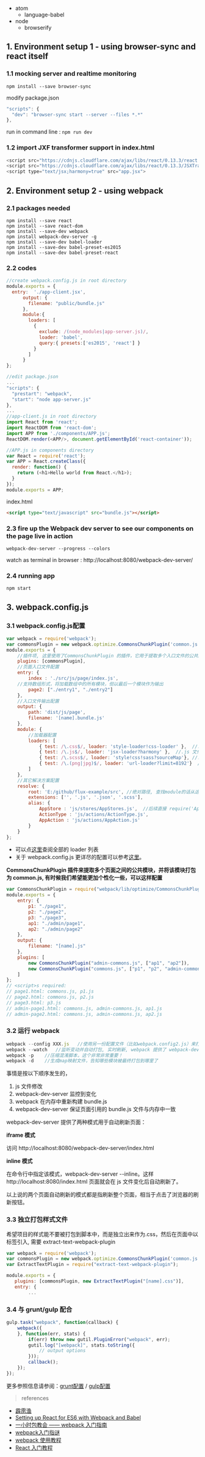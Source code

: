 
- atom
  - language-babel
- node
  - browserify

## 1. Environment setup 1 - using browser-sync and react itself

### 1.1 mocking server and realtime monitoring

`npm install --save browser-sync`

modify package.json

```javascript
"scripts": {
  "dev": "browser-sync start --server --files *.*"
},
```

run in command line :  `npm run dev`

### 1.2 import JXF transformer support in index.html

```javascript
<script src="https://cdnjs.cloudflare.com/ajax/libs/react/0.13.3/react.js"></script>
<script src="https://cdnjs.cloudflare.com/ajax/libs/react/0.13.3/JSXTransformer.js"></script>
<script type="text/jsx;harmony=true" src="app.jsx">
```

## 2. Environment setup 2 - using webpack

### 2.1 packages needed

```
npm install --save react
npm install --save react-dom
npm install --save-dev webpack
npm install webpack-dev-server -g
npm install --save-dev babel-loader
npm install --save-dev babel-preset-es2015
npm install --save-dev babel-preset-react
```

### 2.2 codes

```javascript
//create webpack.config.js in root directory
module.exports = {
  entry:  './app-client.jsx',
      output: {
        filename: "public/bundle.js"
      },
      module:{
        loaders: [
          {
            exclude: /(node_modules|app-server.js)/,
            loader: 'babel',
            query:{ presets:['es2015', 'react'] }
          }
        ]
      }
};

//edit package.json
...
"scripts": {
  "prestart": "webpack",
  "start": "node app-server.js"
},
...
//app-client.js in root directory
import React from 'react';
import ReactDOM from 'react-dom';
import APP from './components/APP.js';
ReactDOM.render(<APP/>, document.getElementById('react-container'));

//APP.js in components directory
var React = require('react');
var APP = React.createClass({
  render: function() {
    return (<h1>Hello world from React.</h1>);
  }
});
module.exports = APP;
```

index.html

```html
<script type="text/javascript" src="bundle.js"></script>
```

### 2.3 fire up the Webpack dev server to see our components on the page live in action

`webpack-dev-server --progress --colors`

watch as terminal in browser : http://localhost:8080/webpack-dev-server/

### 2.4 running app

`npm start`


## 3. webpack.config.js

### 3.1 webpack.config.js配置

```javascript
var webpack = require('webpack');
var commonsPlugin = new webpack.optimize.CommonsChunkPlugin('common.js');
module.exports = {
    //插件项, 这里使用了CommonsChunkPlugin 的插件，它用于提取多个入口文件的公共脚本部分，然后生成一个common.js 来方便多页面之间进行复用
    plugins: [commonsPlugin],
    //页面入口文件配置
    entry: {
        index : './src/js/page/index.js',
	//支持数组形式，将加载数组中的所有模块，但以最后一个模块作为输出
        page2: ["./entry1", "./entry2"]
    },
    //入口文件输出配置
    output: {
        path: 'dist/js/page',
        filename: '[name].bundle.js'
    },
    module: {
        //加载器配置
        loaders: [
            { test: /\.css$/, loader: 'style-loader!css-loader' },  //.css 文件使用 style-loader 和 css-loader 来处理
            { test: /\.js$/, loader: 'jsx-loader?harmony' },  //.js 文件使用 jsx-loader 来编译处理
            { test: /\.scss$/, loader: 'style!css!sass?sourceMap'}, //.scss 文件使用 style-loader、css-loader 和 sass-loader 来编译处理
            { test: /\.(png|jpg)$/, loader: 'url-loader?limit=8192'}  //图片文件使用 url-loader 来处理，小于8kb的直接转为base64
        ]
    },
    //其它解决方案配置
    resolve: {
        root: 'E:/github/flux-example/src', //绝对路径, 查找module的话从这里开始查找
        extensions: ['', '.js', '.json', '.scss'],
        alias: {
            AppStore : 'js/stores/AppStores.js',  //后续直接 require('AppStore') 即可
            ActionType : 'js/actions/ActionType.js',
            AppAction : 'js/actions/AppAction.js'
        }
    }
};

```

- 可以点[这里](http://webpack.github.io/docs/list-of-loaders.html)查阅全部的 loader 列表
- 关于 webpack.config.js 更详尽的配置可以参考[这里](http://webpack.github.io/docs/configuration.html)。

**CommonsChunkPlugin 插件来提取多个页面之间的公共模块，并将该模块打包为 common.js, 有时候我们希望能更加个性化一些，可以这样配置**

```javascript
var CommonsChunkPlugin = require("webpack/lib/optimize/CommonsChunkPlugin");
module.exports = {
    entry: {
        p1: "./page1",
        p2: "./page2",
        p3: "./page3",
        ap1: "./admin/page1",
        ap2: "./admin/page2"
    },
    output: {
        filename: "[name].js"
    },
    plugins: [
        new CommonsChunkPlugin("admin-commons.js", ["ap1", "ap2"]),
        new CommonsChunkPlugin("commons.js", ["p1", "p2", "admin-commons.js"])
    ]
};
// <script>s required:
// page1.html: commons.js, p1.js
// page2.html: commons.js, p2.js
// page3.html: p3.js
// admin-page1.html: commons.js, admin-commons.js, ap1.js
// admin-page2.html: commons.js, admin-commons.js, ap2.js
```

### 3.2 运行 webpack

```javascript
webpack --config XXX.js   //使用另一份配置文件（比如webpack.config2.js）来打包
webpack --watch   //监听变动并自动打包, 实时刷新, webpack 提供了 webpack-dev-server 解决实时刷新页面的问题，同时解决实时构建的问题
webpack -p    //压缩混淆脚本，这个非常非常重要！
webpack -d    //生成map映射文件，告知哪些模块被最终打包到哪里了
```

事情是按以下顺序发生的，

1. js 文件修改
2. webpack-dev-server 监控到变化
3. webpack 在内存中重新构建 bundle.js
4. webpack-dev-server 保证页面引用的 bundle.js 文件与内存中一致

webpack-dev-server 提供了两种模式用于自动刷新页面：

**iframe 模式**

访问 http://localhost:8080/webpack-dev-server/index.html

**inline 模式**

在命令行中指定该模式，webpack-dev-server --inline。这样 http://localhost:8080/index.html 页面就会在 js 文件变化后自动刷新了。

以上说的两个页面自动刷新的模式都是指刷新整个页面，相当于点击了浏览器的刷新按钮。

### 3.3 独立打包样式文件

希望项目的样式能不要被打包到脚本中，而是独立出来作为.css，然后在页面中以<link>标签引入, 需要 extract-text-webpack-plugin 

```javascript
var webpack = require('webpack');
var commonsPlugin = new webpack.optimize.CommonsChunkPlugin('common.js');
var ExtractTextPlugin = require("extract-text-webpack-plugin");

module.exports = {
   plugins: [commonsPlugin, new ExtractTextPlugin("[name].css")],
   entry: {
        ...
```

### 3.4 与 grunt/gulp 配合

```javascript
gulp.task("webpack", function(callback) {
    webpack({
    }, function(err, stats) {
        if(err) throw new gutil.PluginError("webpack", err);
        gutil.log("[webpack]", stats.toString({
            // output options
        }));
        callback();
    });
});
```

更多参照信息请参阅：[grunt配置](http://webpack.github.io/docs/usage-with-grunt.html) / [gulp配置](http://webpack.github.io/docs/usage-with-gulp.html) 


> references

- [霹雳渔](http://www.piliyu.com/)
- [Setting up React for ES6 with Webpack and Babel](https://www.twilio.com/blog/2015/08/setting-up-react-for-es6-with-webpack-and-babel-2.html)
- [一小时包教会 —— webpack 入门指南](http://www.cnblogs.com/vajoy/p/4650467.html)
- [webpack入门指谜](http://segmentfault.com/a/1190000002551952)
- [webpack 使用教程](https://www.zfanw.com/blog/webpack-tutorial.html)
- [React 入门教程](https://hulufei.gitbooks.io/react-tutorial/content/index.html)
